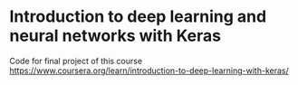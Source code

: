 # Introduction to deep learning and neural networks with Keras
Code for final project of this course https://www.coursera.org/learn/introduction-to-deep-learning-with-keras/
